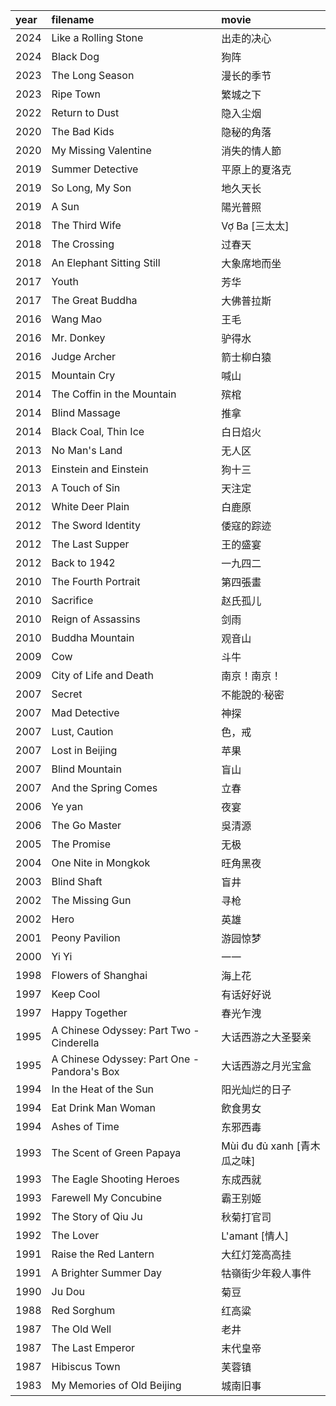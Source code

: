 |year|filename|movie|
|:-|:-|:-|
|2024|Like a Rolling Stone|出走的决心|
|2024|Black Dog|狗阵|
|2023|The Long Season|漫长的季节|
|2023|Ripe Town|繁城之下|
|2022|Return to Dust|隐入尘烟|
|2020|The Bad Kids|隐秘的角落|
|2020|My Missing Valentine|消失的情人節|
|2019|Summer Detective|平原上的夏洛克|
|2019|So Long, My Son|地久天长|
|2019|A Sun|陽光普照|
|2018|The Third Wife|Vợ Ba [三太太]|
|2018|The Crossing|过春天|
|2018|An Elephant Sitting Still|大象席地而坐|
|2017|Youth|芳华|
|2017|The Great Buddha|大佛普拉斯|
|2016|Wang Mao|王毛|
|2016|Mr. Donkey|驴得水|
|2016|Judge Archer|箭士柳白猿|
|2015|Mountain Cry|喊山|
|2014|The Coffin in the Mountain|殡棺|
|2014|Blind Massage|推拿|
|2014|Black Coal, Thin Ice|白日焰火|
|2013|No Man's Land|无人区|
|2013|Einstein and Einstein|狗十三|
|2013|A Touch of Sin|天注定|
|2012|White Deer Plain|白鹿原|
|2012|The Sword Identity|倭寇的踪迹|
|2012|The Last Supper|王的盛宴|
|2012|Back to 1942|一九四二|
|2010|The Fourth Portrait|第四張畫|
|2010|Sacrifice|赵氏孤儿|
|2010|Reign of Assassins|剑雨|
|2010|Buddha Mountain|观音山|
|2009|Cow|斗牛|
|2009|City of Life and Death|南京！南京！|
|2007|Secret|不能說的·秘密|
|2007|Mad Detective|神探|
|2007|Lust, Caution|色，戒|
|2007|Lost in Beijing|苹果|
|2007|Blind Mountain|盲山|
|2007|And the Spring Comes|立春|
|2006|Ye yan|夜宴|
|2006|The Go Master|吳清源|
|2005|The Promise|无极|
|2004|One Nite in Mongkok|旺角黑夜|
|2003|Blind Shaft|盲井|
|2002|The Missing Gun|寻枪|
|2002|Hero|英雄|
|2001|Peony Pavilion|游园惊梦|
|2000|Yi Yi|一一|
|1998|Flowers of Shanghai|海上花|
|1997|Keep Cool|有话好好说|
|1997|Happy Together|春光乍洩|
|1995|A Chinese Odyssey: Part Two - Cinderella|大话西游之大圣娶亲|
|1995|A Chinese Odyssey: Part One - Pandora's Box|大话西游之月光宝盒|
|1994|In the Heat of the Sun|阳光灿烂的日子|
|1994|Eat Drink Man Woman|飲食男女|
|1994|Ashes of Time|东邪西毒|
|1993|The Scent of Green Papaya|Mùi đu đủ xanh [青木瓜之味]|
|1993|The Eagle Shooting Heroes|东成西就|
|1993|Farewell My Concubine|霸王别姬|
|1992|The Story of Qiu Ju|秋菊打官司|
|1992|The Lover|L'amant [情人]|
|1991|Raise the Red Lantern|大红灯笼高高挂|
|1991|A Brighter Summer Day|牯嶺街少年殺人事件|
|1990|Ju Dou|菊豆|
|1988|Red Sorghum|红高粱|
|1987|The Old Well|老井|
|1987|The Last Emperor|末代皇帝|
|1987|Hibiscus Town|芙蓉镇|
|1983|My Memories of Old Beijing|城南旧事|
